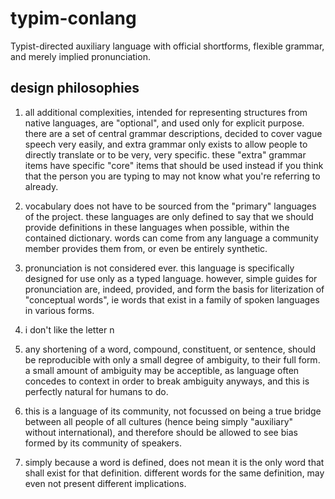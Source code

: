 # typim-conlang
Typist-directed auxiliary language with official shortforms, flexible grammar, and merely implied pronunciation.

## design philosophies
1) all additional complexities, intended for representing structures from native
   languages, are "optional", and used only for explicit purpose. there are a set
   of central grammar descriptions, decided to cover vague speech very easily,
   and extra grammar only exists to allow people to directly translate or to be very,
   very specific. these "extra" grammar items have specific "core" items that should
   be used instead if you think that the person you are typing to may not know what
   you're referring to already.

2) vocabulary does not have to be sourced from the "primary" languages of the project.
   these languages are only defined to say that we should provide definitions in these
   languages when possible, within the contained dictionary. words can come from any
   language a community member provides them from, or even be entirely synthetic.

3) pronunciation is not considered ever. this language is specifically designed for
   use only as a typed language. however, simple guides for pronunciation are,
   indeed, provided, and form the basis for literization of "conceptual words",
   ie words that exist in a family of spoken languages in various forms.

4) i don't like the letter n

5) any shortening of a word, compound, constituent, or sentence, should be
   reproducible with only a small degree of ambiguity, to their full form. a small
   amount of ambiguity may be acceptible, as language often concedes to context in
   order to break ambiguity anyways, and this is perfectly natural for humans to do.

6) this is a language of its community, not focussed on being a true bridge between
   all people of all cultures (hence being simply "auxiliary" without international),
   and therefore should be allowed to see bias formed by its community of speakers.

7) simply because a word is defined, does not mean it is the only word that shall
   exist for that definition. different words for the same definition, may even not
   present different implications.
